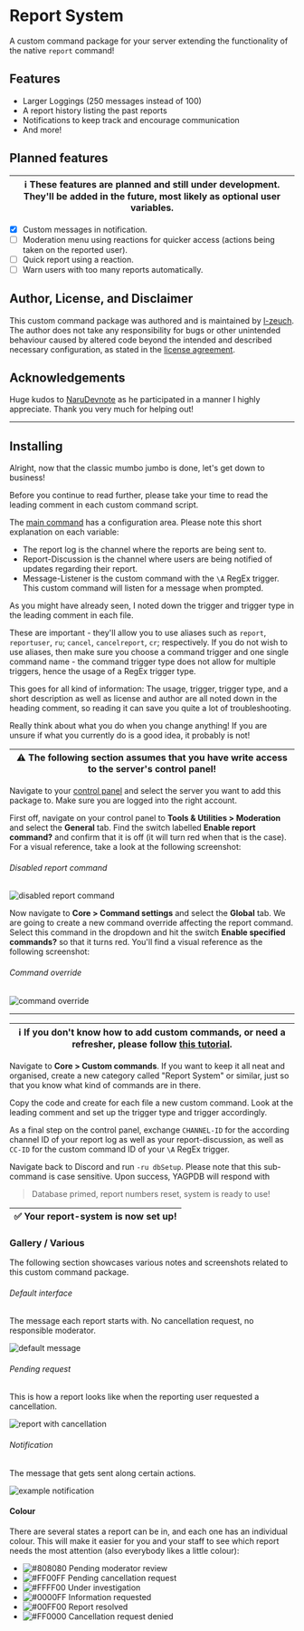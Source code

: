 # Report System

A custom command package for your server extending the functionality of the native `report` command!

## Features

* Larger Loggings (250 messages instead of 100)
* A report history listing the past reports
* Notifications to keep track and encourage communication
* And more!

## Planned features

| ℹ These features are planned and still under development. They'll be added in the future, most likely as optional user variables. |
| --- |

* [x] Custom messages in notification.
* [ ] Moderation menu using reactions for quicker access (actions being taken on the reported user).
* [ ] Quick report using a reaction.
* [ ] Warn users with too many reports automatically.

## Author, License, and Disclaimer

This custom command package was authored and is maintained by [l-zeuch](https://github.com/l-zeuch "l-zeuch's profile on GitHub").  
The author does not take any responsibility for bugs or other unintended behaviour caused by altered code beyond the intended and described necessary configuration, as stated in the [license agreement](../../LICENSE "License").

## Acknowledgements

Huge kudos to [NaruDevnote](https://www.github.com/NaruDevnote "NaruDevnote's profile on GitHub") as he participated in a manner I highly appreciate.
Thank you very much for helping out!

----

## Installing

Alright, now that the classic mumbo jumbo is done, let's get down to business!

Before you continue to read further, please take your time to read the leading comment in each custom command script.

The [main command](customReport.go.tmpl "main command") has a configuration area. Please note this short explanation on each variable:

* The report log is the channel where the reports are being sent to.
* Report-Discussion is the channel where users are being notified of updates regarding their report.
* Message-Listener is the custom command with the `\A` RegEx trigger. This custom command will listen for a message when prompted.

As you might have already seen, I noted down the trigger and trigger type in the leading comment in each file.

These are important - they'll allow you to use aliases such as `report`, `reportuser`, `ru`; `cancel`, `cancelreport`, `cr`; respectively. If you do not wish to use aliases, then make sure you choose a command trigger and one single command name - the command trigger type does not allow for multiple triggers, hence the usage of a RegEx trigger type.

This goes for all kind of information: The usage, trigger, trigger type, and a short description as well as license and author are all noted down in the heading comment, so reading it can save you quite a lot of troubleshooting.

Really think about what you do when you change anything! If you are unsure if what you currently do is a good idea, it probably is not!

| ⚠ The following section assumes that you have write access to the server's control panel! |
| ---- |

Navigate to your [control panel](https://yagpdb.xyz/manage "YAGPDB.xyz control panel") and select the server you want to add this package to. Make sure you are logged into the right account.

First off, navigate on your control panel to **Tools & Utilities > Moderation** and select the **General** tab. Find the switch labelled **Enable report command?** and confirm that it is off (it will turn red when that is the case). For a visual reference, take a look at the following screenshot:

###### Disabled report command

![disabled report command](https://i.imgur.com/9VW7BuS.png)

Now navigate to **Core > Command settings** and select the **Global** tab. We are going to create a new command override affecting the report command. Select this command in the dropdown and hit the switch **Enable specified commands?** so that it turns red. You'll find a visual reference as the following screenshot:

###### Command override

![command override](https://i.imgur.com/BnJSZE3.png)

----
| ℹ If you don't know how to add custom commands, or need a refresher, please follow [this tutorial](https://learn.yagpdb.xyz/the-custom-command-interface "How to add a custom command"). |
| --- |

Navigate to **Core > Custom commands**. If you want to keep it all neat and organised, create a new category called "Report System" or similar, just so that you know what kind of commands are in there.

Copy the code and create for each file a new custom command. Look at the leading comment and set up the trigger type and trigger accordingly.

As a final step on the control panel, exchange `CHANNEL-ID` for the according channel ID of your report log as well as your report-discussion, as well as `CC-ID` for the custom command ID of your `\A` RegEx trigger.

Navigate back to Discord and run `-ru dbSetup`. Please note that this sub-command is case sensitive. Upon success, YAGPDB will respond with
> Database primed, report numbers reset, system is ready to use!

| ✅ Your report-system is now set up! |
| ---- |

### Gallery / Various

The following section showcases various notes and screenshots related to this custom command package.

###### Default interface

The message each report starts with. No cancellation request, no responsible moderator.

![default message](https://i.imgur.com/tkHJmr7.png)

###### Pending request

This is how a report looks like when the reporting user requested a cancellation.

![report with cancellation](https://i.imgur.com/QMUaV6I.png)

###### Notification

The message that gets sent along certain actions.

![example notification](https://i.imgur.com/DY5VAc4.png)

#### Colour

There are several states a report can be in, and each one has an individual colour. This will make it easier for you and your staff to see which report needs the most attention (also everybody likes a little colour):

* ![#808080](https://cdn.discordapp.com/attachments/767771719720632350/793546124903317554/000000.png) Pending moderator review
* ![#FF00FF](https://cdn.discordapp.com/attachments/767771719720632350/793546157316898857/000000.png) Pending cancellation request
* ![#FFFF00](https://cdn.discordapp.com/attachments/767771719720632350/793546178070446140/000000.png) Under investigation
* ![#0000FF](https://cdn.discordapp.com/attachments/767771719720632350/793546199532699678/000000.png) Information requested
* ![#00FF00](https://cdn.discordapp.com/attachments/767771719720632350/793546218068115486/000000.png) Report resolved
* ![#FF0000](https://cdn.discordapp.com/attachments/767771719720632350/793546237483024394/000000.png) Cancellation request denied
